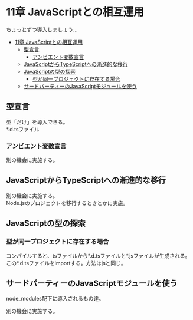 # 11章 JavaScriptとの相互運用

ちょっとずつ導入しましょう…

- [11章 JavaScriptとの相互運用](#11章-javascriptとの相互運用)
  - [型宣言](#型宣言)
    - [アンビエント変数宣言](#アンビエント変数宣言)
  - [JavaScriptからTypeScriptへの漸進的な移行](#javascriptからtypescriptへの漸進的な移行)
  - [JavaScriptの型の探索](#javascriptの型の探索)
    - [型が同一プロジェクトに存在する場合](#型が同一プロジェクトに存在する場合)
  - [サードパーティーのJavaScriptモジュールを使う](#サードパーティーのjavascriptモジュールを使う)

## 型宣言

型「だけ」を導入できる。  
*.d.tsファイル

### アンビエント変数宣言

別の機会に実施する。

## JavaScriptからTypeScriptへの漸進的な移行

別の機会に実施する。  
Node.jsのプロジェクトを移行するときとかに実施。

## JavaScriptの型の探索

### 型が同一プロジェクトに存在する場合

コンパイルすると、tsファイルから*.d.tsファイルと*.jsファイルが生成される。この*.d.tsファイルをimportする。方法はjsと同じ。

## サードパーティーのJavaScriptモジュールを使う

node_modules配下に導入されるもの達。

別の機会に実施する。
